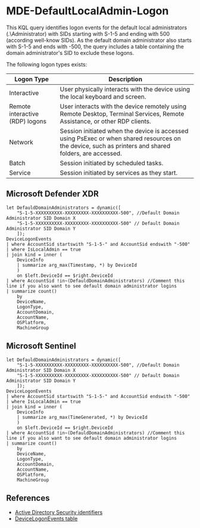 # MDE-DefaultLocalAdmin-Logon
This KQL query identifies logon events for the default local administrators (.\Administrator) with SIDs starting with S-1-5 and ending with 500 (according well-know SIDs). As the default domain administrator also starts with S-1-5 and ends with -500, the query includes a table containing the domain administrator's SID to exclude these logons.

The following logon types exists:


| Logon Type | Description |
| ----------| ---------- |
| Interactive | User physically interacts with the device using the local keyboard and screen. |
| Remote interactive (RDP) logons | User interacts with the device remotely using Remote Desktop, Terminal Services, Remote Assistance, or other RDP clients. |
| Network | Session initiated when the device is accessed using PsExec or when shared resources on the device, such as printers and shared folders, are accessed.
| Batch  |  Session initiated by scheduled tasks.
| Service |  Session initiated by services as they start.

## Microsoft Defender XDR

```kql
let DefauldDomainAdministrators = dynamic([
    "S-1-5-XXXXXXXXXX-XXXXXXXXX-XXXXXXXXXX-500", //Default Domain Administrator SID Domain X
    "S-1-5-XXXXXXXXXX-XXXXXXXXX-XXXXXXXXXX-500" // Default Domain Administrator SID Domain Y
    ]);
DeviceLogonEvents
| where AccountSid startswith "S-1-5-" and AccountSid endswith "-500"
| where IsLocalAdmin == true
| join kind = inner (
    DeviceInfo
    | summarize arg_max(Timestamp, *) by DeviceId
    )
    on $left.DeviceId == $right.DeviceId
| where AccountSid !in~(DefauldDomainAdministrators) //Comment this line if you also want to see default domain administrator logins
| summarize count()
    by
    DeviceName,
    LogonType,
    AccountDomain,
    AccountName, 
    OSPlatform, 
    MachineGroup
```

## Microsoft Sentinel

```kql
let DefauldDomainAdministrators = dynamic([
    "S-1-5-XXXXXXXXXX-XXXXXXXXX-XXXXXXXXXX-500", //Default Domain Administrator SID Domain X
    "S-1-5-XXXXXXXXXX-XXXXXXXXX-XXXXXXXXXX-500" // Default Domain Administrator SID Domain Y
    ]);
DeviceLogonEvents
| where AccountSid startswith "S-1-5-" and AccountSid endswith "-500"
| where IsLocalAdmin == true
| join kind = inner (
    DeviceInfo
    | summarize arg_max(TimeGenerated, *) by DeviceId
    )
    on $left.DeviceId == $right.DeviceId
| where AccountSid !in~(DefauldDomainAdministrators) //Comment this line if you also want to see default domain administrator logins
| summarize count()
    by
    DeviceName,
    LogonType,
    AccountDomain,
    AccountName, 
    OSPlatform, 
    MachineGroup
```

## References
- [Active Directory Security identifiers](https://learn.microsoft.com/en-us/windows-server/identity/ad-ds/manage/understand-security-identifiers)
- [DeviceLogonEvents table](https://learn.microsoft.com/en-us/defender-xdr/advanced-hunting-devicelogonevents-table)